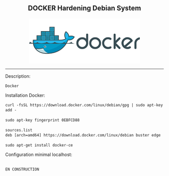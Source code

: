 
<b><p align="center">DOCKER Hardening Debian System</p></b>
----------------------------------------

<p align="center">
  <img src="../files/docker.png"/>
</p>


----------------------------------------

Description:

```
Docker 
```
Installation Docker:

```
curl -fsSL https://download.docker.com/linux/debian/gpg | sudo apt-key add -

sudo apt-key fingerprint 0EBFCD88

sources.list
deb [arch=amd64] https://download.docker.com/linux/debian buster edge

sudo apt-get install docker-ce

```
Configuration minimal localhost:

```

EN CONSTRUCTION

```

